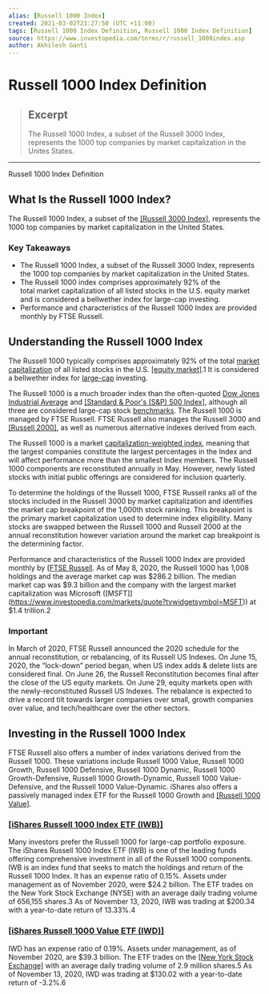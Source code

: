 ```yaml
---
alias: [Russell 1000 Index]
created: 2021-03-02T23:27:50 (UTC +11:00)
tags: [Russell 1000 Index Definition, Russell 1000 Index Definition]
source: https://www.investopedia.com/terms/r/russell_1000index.asp
author: Akhilesh Ganti
---
```


# Russell 1000 Index Definition

> ## Excerpt
> The Russell 1000 Index, a subset of the Russell 3000 Index, represents the 1000 top companies by market capitalization in the Unites States.

---

Russell 1000 Index Definition
## What Is the Russell 1000 Index?

The Russell 1000 Index, a subset of the [[Russell 3000 Index]](https://www.investopedia.com/terms/r/russell_3000.asp), represents the 1000 top companies by market capitalization in the United States.

### Key Takeaways

-   The Russell 1000 Index, a subset of the Russell 3000 Index, represents the 1000 top companies by market capitalization in the United States.
-   The Russell 1000 index comprises approximately 92% of the total market capitalization of all listed stocks in the U.S. equity market and is considered a bellwether index for large-cap investing.
-   Performance and characteristics of the Russell 1000 Index are provided monthly by FTSE Russell.

## Understanding the Russell 1000 Index

The Russell 1000 typically comprises approximately 92% of the total [market capitalization](https://www.investopedia.com/terms/m/marketcapitalization.asp) of all listed stocks in the U.S. [[equity market]](https://www.investopedia.com/terms/e/equitymarket.asp).1 It is considered a bellwether index for [large-cap](https://www.investopedia.com/terms/l/large-cap.asp) investing.

The Russell 1000 is a much broader index than the often-quoted [Dow Jones Industrial Average](https://www.investopedia.com/terms/d/djia.asp) and [[Standard & Poor's (S&P) 500 Index]](https://www.investopedia.com/articles/investing/022416/investment-fundamentals-sp-500-index-vs-russell-1000-index.asp), although all three are considered large-cap stock [benchmarks](https://www.investopedia.com/terms/b/benchmark.asp). The Russell 1000 is managed by FTSE Russell. FTSE Russell also manages the Russell 3000 and [[Russell 2000]](https://www.investopedia.com/terms/r/russell2000.asp), as well as numerous alternative indexes derived from each.

The Russell 1000 is a market [capitalization-weighted index](https://www.investopedia.com/terms/c/capitalizationweightedindex.asp), meaning that the largest companies constitute the largest percentages in the Index and will affect performance more than the smallest Index members. The Russell 1000 components are reconstituted annually in May. However, newly listed stocks with initial public offerings are considered for inclusion quarterly.

To determine the holdings of the Russell 1000, FTSE Russell ranks all of the stocks included in the Russell 3000 by market capitalization and identifies the market cap breakpoint of the 1,000th stock ranking. This breakpoint is the primary market capitalization used to determine index eligibility. Many stocks are swapped between the Russell 1000 and Russell 2000 at the annual reconstitution however variation around the market cap breakpoint is the determining factor.

Performance and characteristics of the Russell 1000 Index are provided monthly by [[FTSE Russell](http://www.ftse.com/products/indices/russell-us). As of May 8, 2020, the Russell 1000 has 1,008 holdings and the average market cap was $286.2 billion. The median market cap was $9.3 billion and the company with the largest market capitalization was Microsoft ([MSFT]](https://www.investopedia.com/markets/quote?tvwidgetsymbol=MSFT)) at $1.4 trillion.2

### Important

In March of 2020, FTSE Russell announced the 2020 schedule for the annual reconstitution, or rebalancing, of its Russell US Indexes. On June 15, 2020, the “lock-down” period began, when US index adds & delete lists are considered final. On June 26, the Russell Reconstitution becomes final after the close of the US equity markets. On June 29, equity markets open with the newly-reconstituted Russell US Indexes. The rebalance is expected to drive a record tilt towards larger companies over small, growth companies over value, and tech/healthcare over the other sectors.

## Investing in the Russell 1000 Index

FTSE Russell also offers a number of index variations derived from the Russell 1000. These variations include Russell 1000 Value, Russell 1000 Growth, Russell 1000 Defensive, Russell 1000 Dynamic, Russell 1000 Growth-Defensive, Russell 1000 Growth-Dynamic, Russell 1000 Value-Defensive, and the Russell 1000 Value-Dynamic. iShares also offers a passively managed index ETF for the Russell 1000 Growth and [[Russell 1000 Value]](https://www.investopedia.com/investing/top-sp-500-etfs/).

### [[iShares Russell 1000 Index ETF (IWB)]](https://www.investopedia.com/markets/quote?tvwidgetsymbol=IWB)

Many investors prefer the Russell 1000 for large-cap portfolio exposure. The iShares Russell 1000 Index ETF (IWB) is one of the leading funds offering comprehensive investment in all of the Russell 1000 components. IWB is an index fund that seeks to match the holdings and return of the Russell 1000 Index. It has an expense ratio of 0.15%. Assets under management as of November 2020, were $24.2 billion. The ETF trades on the New York Stock Exchange (NYSE) with an average daily trading volume of 656,155 shares.3 As of November 13, 2020, IWB was trading at $200.34 with a year-to-date return of 13.33%.4

### [[iShares Russell 1000 Value ETF (IWD)]](https://www.investopedia.com/markets/quote?tvwidgetsymbol=IWD)

IWD has an expense ratio of 0.19%. Assets under management, as of November 2020, are $39.3 billion. The ETF trades on the [[New York Stock Exchange]](https://www.investopedia.com/terms/n/nyse.asp) with an average daily trading volume of 2.9 million shares.5 As of November 13, 2020, IWD was trading at $130.02 with a year-to-date return of -3.2%.6
